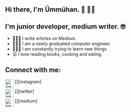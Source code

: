 ## Hi there, I'm Ümmühan. 🦄 👋🏻

## I'm junior developer, medium writer. 🤓

- 💁🏼‍♀️ I write articles on Medium.
- 👩🏻‍🎓 I am a newly graduated computer engineer.
- 👩🏻‍💻 I am constantly trying to learn new things.
- 😜 I love reading books, cooking and eating.

## Connect with me:


[<img align="left" alt="https://www.instagram.com/ummuhnoksuz/?hl=tr" width="28px" src="https://cdn3.iconfinder.com/data/icons/picons-social/57/78-instagram-512.png" />][instagram]

[<img align="left" alt="https://twitter.com/ummuhan_oksuz" width="28px" src ="https://cdn3.iconfinder.com/data/icons/picons-social/57/43-twitter-512.png" />][twitter]

[<img align="left" alt="https://ummuhanoksuz1.medium.com/" width="28px" src ="https://cdn.iconscout.com/icon/free/png-512/medium-47-433328.png" />][medium]

